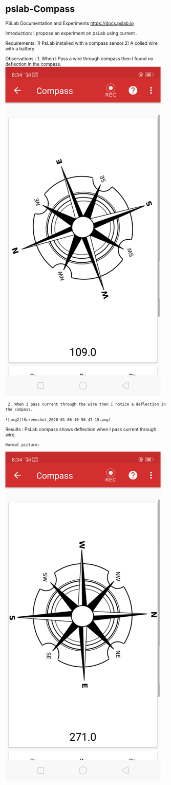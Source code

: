 # pslab-Compass
PSLab Documentation and Experiments https://docs.pslab.io

  Introduction: I propose an experiment on psLab using current .

  Requirements: 1) PsLab installed with a compass sensor.2) A colied wire with a battery
  
  Observations : 
     1. When I Pass a wire through compass then I found no deflection in the compass.
     ![img1](Screenshot_2020-01-05-20-34-03-48.png)

     2. When I pass current through the wire then I notice a deflection in the compass.

    ![img2](Screenshot_2020-01-06-10-56-47-15.png)

   Results : PsLab compass shows deflection when I pass current through wire. 


    Normal picture:

 ![img3](Screenshot_2020-01-05-20-34-12-65.png)
